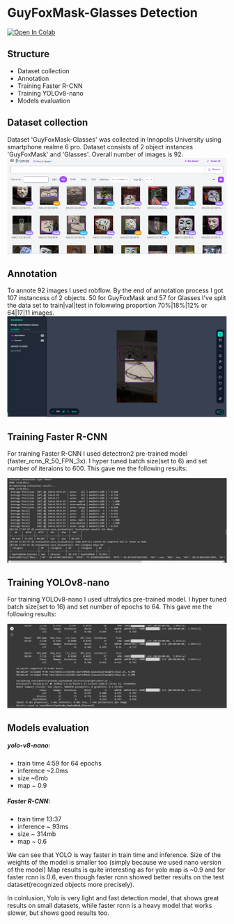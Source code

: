 # GuyFoxMask-Glasses Detection
[![Open In Colab](https://colab.research.google.com/assets/colab-badge.svg)](https://colab.research.google.com/drive/1stJa6AyzndZ2fsadl1cg_sU5tyGXcVTp?usp=sharing)
## Structure

- Dataset collection
- Annotation
- Training Faster R-CNN
- Training YOLOv8-nano
- Models evaluation

## Dataset collection

Dataset 'GuyFoxMask-Glasses' was collected in Innopolis University using smartphone realme 6 pro. Dataset consists of 2 object instances 'GuyFoxMask' and 'Glasses'. Overall number of images is 92.
![alt text](https://github.com/Extrabution/GuyFoxMask-Glasses-Detection/blob/main/images/RoboflowDataset.png?raw=true)

## Annotation

To annote 92 images I used robflow. By the end of annotation process I got 107 instancess of 2 objects. 50 for GuyFoxMask and 57 for Glasses
I've split the data set to train|val|test in folowwing proportion 70%|18%|12% or 64|17|11 images.
![alt text](https://github.com/Extrabution/GuyFoxMask-Glasses-Detection/blob/main/images/RoboflowAnnotate.png?raw=true)

## Training Faster R-CNN

For training Faster R-CNN I used detectron2 pre-trained model (faster_rcnn_R_50_FPN_3x). I hyper tuned batch size(set to 6) and set number of iteraions to 600. This gave me the following results:

![alt text](https://github.com/Extrabution/GuyFoxMask-Glasses-Detection/blob/main/images/FasterRCNN.png?raw=true)

## Training YOLOv8-nano
For training YOLOv8-nano I used ultralytics pre-trained model. I hyper tuned batch size(set to 16) and set number of epochs to 64. This gave me the following results:

![alt text](https://github.com/Extrabution/GuyFoxMask-Glasses-Detection/blob/main/images/Yolov8NanoResults.png?raw=true)


## Models evaluation

##### yolo-v8-nano:

- train time 4:59 for 64 epochs
- inference ~2.0ms
- size ~6mb
- map ~ 0.9

##### Faster R-CNN:

- train time 13:37
- inference ~ 93ms
- size ~ 314mb
- map ~ 0.6

We can see that YOLO is way faster in train time and inference. Size of the weights of the model is smaller too (simply because we used nano version of the model) Map results is quite interesting as for yolo map is ~0.9 and for faster rcnn is 0.6, even though faster rcnn showed better results on the test dataset(recognized objects more precisely).

In colnlusion, Yolo is very light and fast detection model, that shows great results on small datasets, while faster rcnn is a heavy model that works slower, but shows good results too.
